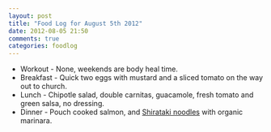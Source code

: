 ```yaml
---
layout: post
title: "Food Log for August 5th 2012"
date: 2012-08-05 21:50
comments: true
categories: foodlog
---
```


* Workout - None, weekends are body heal time.
* Breakfast - Quick two eggs with mustard and a sliced tomato on the way out to church.
* Lunch - Chipotle salad, double carnitas, guacamole, fresh tomato and green salsa, no dressing.
* Dinner - Pouch cooked salmon, and [Shirataki noodles][noodles] with organic marinara.


[noodles]: http://www.amazon.com/gp/product/B004JRXZKM/ref=s9_simh_gw_p325_d0_i3?pf_rd_m=ATVPDKIKX0DER&pf_rd_s=center-3&pf_rd_r=020HYW2MHPX6NW99E5N4&pf_rd_t=101&pf_rd_p=470938811&pf_rd_i=507846
